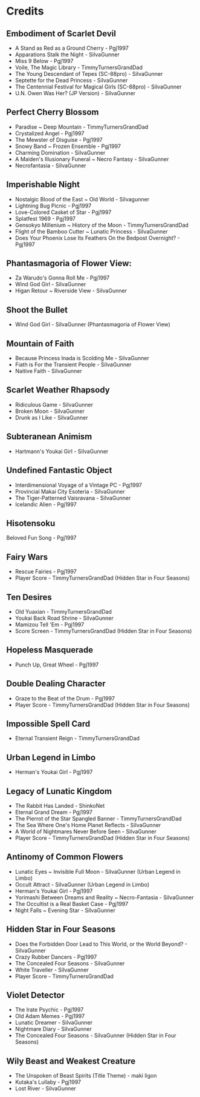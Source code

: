 # Credits

## Embodiment of Scarlet Devil
* A Stand as Red as a Ground Cherry - Pgj1997
* Apparations Stalk the Night - SiIvaGunner
* Miss 9 Below - Pgj1997
* Voile, The Magic Library - TimmyTurnersGrandDad
* The Young Descendant of Tepes (SC-88pro) - SiIvaGunner
* Septette for the Dead Princess - SiIvaGunner
* The Centennial Festival for Magical Girls (SC-88pro) - SiIvaGunner
* U.N. Owen Was Her? (JP Version) - SiIvaGunner

## Perfect Cherry Blossom
* Paradise ~ Deep Mountain - TimmyTurnersGrandDad
* Crystalized Angel - Pgj1997
* The Mewster of Disguise - Pgj1997
* Snowy Band ~ Frozen Ensemble - Pgj1997
* Charming Domination - SiIvaGunner
* A Maiden's Illusionary Funeral ~ Necro Fantasy - SiIvaGunner
* Necrofantasia - SiIvaGunner


## Imperishable Night
* Nostalgic Blood of the East ~ Old World - SiIvagunner
* Lightning Bug Picnic - Pgj1997
* Love-Colored Casket of Star - Pgj1997
* Splatfest 1969 - Pgj1997
* Gensokyo Millenium ~ History of the Moon - TimmyTurnersGrandDad
* Flight of the Bamboo Cutter ~ Lunatic Princess - SiIvaGunner
* Does Your Phoenix Lose Its Feathers On the Bedpost Overnight? - Pgj1997

## Phantasmagoria of Flower View:
* Za Warudo's Gonna Roll Me - Pgj1997
* Wind God Girl - SiIvaGunner
* Higan Retour ~ Riverside View - SiIvaGunner

## Shoot the Bullet
* Wind God Girl - SiIvaGunner (Phantasmagoria of Flower View)

## Mountain of Faith
* Because Princess Inada is Scolding Me - SiIvaGunner
* Fiath is For the Transient People - SiIvaGunner
* Naitive Faith - SiIvaGunner

## Scarlet Weather Rhapsody
* Ridiculous Game - SiIvaGunner
* Broken Moon - SiIvaGunner
* Drunk as I Like - SiIvaGunner

## Subteranean Animism
* Hartmann's Youkai Girl - SiIvaGunner

## Undefined Fantastic Object
* Interdimensional Voyage of a Vintage PC - Pgj1997
* Provincial Makai City Esoteria - SiIvaGunner
* The Tiger-Patterned Vaisravana - SiIvaGunner
* Icelandic Alien - Pgj1997

## Hisotensoku
Beloved Fun Song - Pgj1997

## Fairy Wars
* Rescue Fairies - Pgj1997
* Player Score - TimmyTurnersGrandDad (Hidden Star in Four Seasons)

## Ten Desires
* Old Yuaxian - TimmyTurnersGrandDad
* Youkai Back Road Shrine - SiIvaGunner
* Mamizou Tell 'Em - Pgj1997
* Score Screen - TimmyTurnersGrandDad (Hidden Star in Four Seasons)

## Hopeless Masquerade
* Punch Up, Great Wheel - Pgj1997

## Double Dealing Character
* Graze to the Beat of the Drum - Pgj1997
* Player Score - TimmyTurnersGrandDad (Hidden Star in Four Seasons)

## Impossible Spell Card
* Eternal Transient Reign - TimmyTurnersGrandDad

## Urban Legend in Limbo
* Herman's Youkai Girl - Pgj1997

## Legacy of Lunatic Kingdom
* The Rabbit Has Landed - ShinkoNet
* Eternal Grand Dream - Pgj1997
* The Pierrot of the Star Spangled Banner - TimmyTurnersGrandDad
* The Sea Where One's Home Planet Reflects - SiIvaGunner
* A World of Nightmares Never Before Seen - SiIvaGunner
* Player Score - TimmyTurnersGrandDad (Hidden Star in Four Seasons)

## Antinomy of Common Flowers
* Lunatic Eyes ~ Invisible Full Moon - SiIvaGunner (Urban Legend in Limbo)
* Occult Attract - SiIvaGunner (Urban Legend in Limbo)
* Herman's Youkai Girl - Pgj1997
* Yorimashi Between Dreams and Reality ~ Necro-Fantasia - SiIvaGunner
* The Occultist is a Real Basket Case - Pgj1997
* Night Falls ~ Evening Star - SiIvaGunner

## Hidden Star in Four Seasons
* Does the Forbidden Door Lead to This World, or the World Beyond? - SiIvaGunner
* Crazy Rubber Dancers - Pgj1997
* The Concealed Four Seasons - SiIvaGunner
* White Traveller - SiIvaGunner
* Player Score - TimmyTurnersGrandDad

## Violet Detector
* The Irate Psychic - Pgj1997
* Old Adam Memes - Pgj1997
* Lunatic Dreamer - SiIvaGunner
* Nightmare Diary - SiIvaGunner
* The Concealed Four Seasons - SiIvaGunner (Hidden Star in Four Seasons)

## Wily Beast and Weakest Creature
* The Unspoken of Beast Spirits (Title Theme) - maki ligon
* Kutaka's Lullaby - Pgj1997
* Lost River - SiIvaGunner
